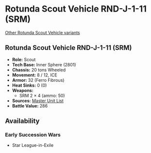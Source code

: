 # Rotunda Scout Vehicle RND-J-1-11 (SRM) 

[Other Rotunda Scout Vehicle variants](../rotunda_scout_vehicle.md) 

## Rotunda Scout Vehicle RND-J-1-11 (SRM) 

- **Role:** Scout 
- **Tech Base:** Inner Sphere (2801) 
- **Chassis:** 20 tons Wheeled 
- **Movement:** 8 / 12, ICE 
- **Armor:** 32 (Ferro Fibrous) 
- **Heat Sinks:** 0 (0) 
- **Weapons:** 
  - SRM 2 × 4 (ammo: 50) 
- **Sources:** [Master Unit List](http://masterunitlist.info/Unit/Details/2748) 
- **Battle Value:** 286 

## Availability 

### Early Succession Wars 

- Star League-in-Exile 

